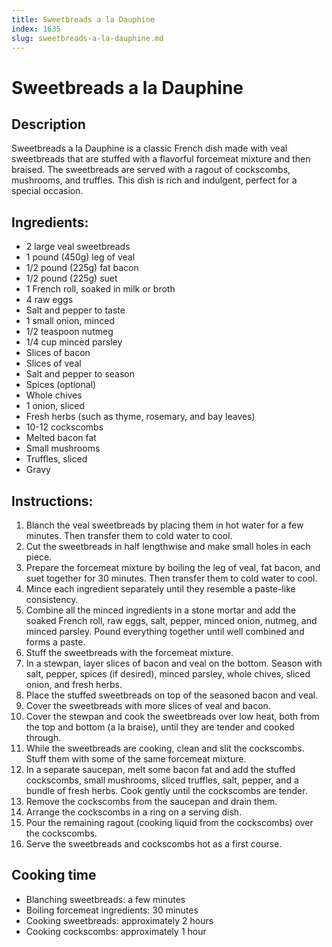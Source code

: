 ```yaml
---
title: Sweetbreads a la Dauphine
index: 1635
slug: sweetbreads-a-la-dauphine.md
---
```


# Sweetbreads a la Dauphine

## Description
Sweetbreads a la Dauphine is a classic French dish made with veal sweetbreads that are stuffed with a flavorful forcemeat mixture and then braised. The sweetbreads are served with a ragout of cockscombs, mushrooms, and truffles. This dish is rich and indulgent, perfect for a special occasion.

## Ingredients:
- 2 large veal sweetbreads
- 1 pound (450g) leg of veal
- 1/2 pound (225g) fat bacon
- 1/2 pound (225g) suet
- 1 French roll, soaked in milk or broth
- 4 raw eggs
- Salt and pepper to taste
- 1 small onion, minced
- 1/2 teaspoon nutmeg
- 1/4 cup minced parsley
- Slices of bacon
- Slices of veal
- Salt and pepper to season
- Spices (optional)
- Whole chives
- 1 onion, sliced
- Fresh herbs (such as thyme, rosemary, and bay leaves)
- 10-12 cockscombs
- Melted bacon fat
- Small mushrooms
- Truffles, sliced
- Gravy

## Instructions:
1. Blanch the veal sweetbreads by placing them in hot water for a few minutes. Then transfer them to cold water to cool.
2. Cut the sweetbreads in half lengthwise and make small holes in each piece.
3. Prepare the forcemeat mixture by boiling the leg of veal, fat bacon, and suet together for 30 minutes. Then transfer them to cold water to cool.
4. Mince each ingredient separately until they resemble a paste-like consistency.
5. Combine all the minced ingredients in a stone mortar and add the soaked French roll, raw eggs, salt, pepper, minced onion, nutmeg, and minced parsley. Pound everything together until well combined and forms a paste.
6. Stuff the sweetbreads with the forcemeat mixture.
7. In a stewpan, layer slices of bacon and veal on the bottom. Season with salt, pepper, spices (if desired), minced parsley, whole chives, sliced onion, and fresh herbs.
8. Place the stuffed sweetbreads on top of the seasoned bacon and veal.
9. Cover the sweetbreads with more slices of veal and bacon.
10. Cover the stewpan and cook the sweetbreads over low heat, both from the top and bottom (a la braise), until they are tender and cooked through.
11. While the sweetbreads are cooking, clean and slit the cockscombs. Stuff them with some of the same forcemeat mixture.
12. In a separate saucepan, melt some bacon fat and add the stuffed cockscombs, small mushrooms, sliced truffles, salt, pepper, and a bundle of fresh herbs. Cook gently until the cockscombs are tender.
13. Remove the cockscombs from the saucepan and drain them.
14. Arrange the cockscombs in a ring on a serving dish.
15. Pour the remaining ragout (cooking liquid from the cockscombs) over the cockscombs.
16. Serve the sweetbreads and cockscombs hot as a first course.

## Cooking time
- Blanching sweetbreads: a few minutes
- Boiling forcemeat ingredients: 30 minutes
- Cooking sweetbreads: approximately 2 hours
- Cooking cockscombs: approximately 1 hour